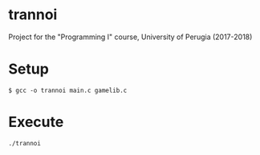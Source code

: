 # trannoi
Project for the "Programming I" course, University of Perugia (2017-2018)
# Setup
```$ gcc -o trannoi main.c gamelib.c```
# Execute
```./trannoi```
